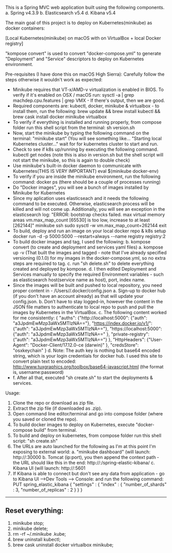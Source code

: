 This is a Spring MVC web application built using the following components. 
a.	Spring v4.3.9
b.	Elasticsearch v5.4
d.	Kibana v5.4

The main goal of this project is to deploy on Kubernetes(minikube) as docker containers:

[Local Kubernetes(minikube) on macOS with  on VirtualBox + local Docker registry]

"kompose convert" is used to convert "docker-compose.yml" to generate "Deployment" and "Service" descriptors to deploy on Kubernetes environment.


Pre-requisites (I have done this on macOS High Sierra): Carefully follow the steps otherwise it wouldn't work as expected:

-	Minikube requires that VT-x/AMD-v virtualization is enabled in BIOS. To verify if it's enabled on OSX / macOS run:
		sysctl -a | grep machdep.cpu.features | grep VMX - If there's output, then we are good.
-	Required components are: kubectl, docker, minikube & virtualbox - to install them, run the following:
		brew update && brew install kubectl && brew cask install docker minikube virtualbox
-	To verify if everything is installed and running properly, from compose folder run this shell script from the terminal:
		sh version.sh
-	Now, start the minikube by typing the following command on the terminal:
		"minikube start" (You will see something like... "Starting local Kubernetes cluster..." wait for for kubernetes cluster to start and run.
-	Check to see if k8s up/running by executing the following command.
		kubectl get nodes  (note this is also in version.sh but the shell script will not start the minikube, so this is again to double check)
-	Use minikube's built-in docker daemon to communicate with Kubernetes(THIS IS VERY IMPORTANT)
		eval $(minikube docker-env)
-	To verify if you are inside the minikube environment, run the following command:
		docker ps (there should be a couple of processes running)
-	Do "Docker images", you will see a bunch of images installed by Minikube for Kubernetes
-	Since my aplication uses elasticseach and it needs the following command to be executed. Otherwise, elasticsearch process will be killed and will not come up. Additionally, you will see an exception in the elasticsearch log: "ERROR: bootstrap checks failed. max virtual memory areas vm.max_map_count [65530] is too low, increase to at least [262144]"
		minikube ssh
		sudo sysctl -w vm.max_map_count=262144
		exit
-	To build, deploy and run an image on your local docker repo & k8s setup
		docker run -d -p 5000:5000 --restart=always --name registry registry:2
-	To build docker images and tag, I used the following:
	b.	kompose convert (to create and deployment and services yaml files)
	a.	kompose up -v (That built the images and tagged - note that I've already specified versioning (0.1.0) for my images in the docker-compose.yml, so no extra steps are required to tag.
	c.	run "sh delete.sh" to delete everything created and deployed by kompose.
	d.	I then edited Deployment and Services manually to specify the required Environment variables - such as elasticsearch host(service name as host), port, index name.
-	Since the images will be built and pushed to local repository, you need proper content in - /Users/<user>/.docker/config.json
	a.	Sign-up to docker hub (if you don't have an account already) as that will update your config.json.
	b.	Don’t have to stay logged-in, however the content in the JSON file matters to authenticate to local repo to push and pull the images by Kubernetes in the VirtualBox.
	c.	The following content worked for me consistently:
		{
		"auths": 
			{"http://localhost:5000": {"auth": "a3JpdmEwMzp3aWx5MTIzNA=="},
			"https://index.docker.io/v1/": {"auth": "a3JpdmEwMzp3aWx5MTIzNA=="},
			"https://localhost:5000": {"auth": "a3JpdmEwMzp3aWx5MTIzNA=="	},
			"private-registry": {"auth": "a3JpdmEwMzp3aWx5MTIzNA=="}
			},
		"HttpHeaders": {"User-Agent": "Docker-Client/17.12.0-ce (darwin)"	},
		"credsStore": "osxkeychain"
		}
	d.	Note: The auth key is nothing but base64 encoded string, which is your login credentials for docker hub. I used this site to convert plain text to encoded: 
		http://www.tuxgraphics.org/toolbox/base64-javascript.html (the format is, username:password)
-	f.	After all that, executed "sh create.sh" to start the deployments & services.

	

Usage:

1.	Clone the repo or download as zip file.
2.	Extract the zip file (if downloaded as .zip).
3.	Open command line editor/terminal and go into compose folder (where you saved or cloned the repo).
4.	To build docker images to deploy on Kubernetes, execute "docker-compose build" from terminal.
5. 	To build and deploy on kubernetes, from compose folder run this shell script: "sh create.sh"
6.	The URLs are auto launched for the following as I'm at this point I'm exposing to external world:
	a.	"minikube dashboard" (will launch: http://<IP>:30000
	b.	Tomcat (ip:port), you then append the context path - the URL should like this in the end: http://<IP>:<PORT>/spring-elastic-kibana/
	c.	Kibana UI (will launch: http://<IP>:5601
7. If Kibana is able to connect but don't see any data from application - go to Kibana UI -->Dev Tools --> Console: and run the following command:
		PUT spring_elastic_kibana
	{
    	"settings" : {
        	"index" : {
            	"number_of_shards" : 3, 
            	"number_of_replicas" : 2 
        	}
    	}
	}
	
-------------------------
Reset everything:
-------------------------

1.	minikube stop;
2.	minikube delete;
3.	rm -rf ~/.minikube .kube;
4.	brew uninstall kubectl;
5.	brew cask uninstall docker virtualbox minikube;
